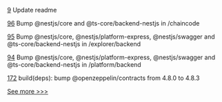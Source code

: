 
[9](https://github.com/hyperledger-labs/documentation-template/pull/9) Update readme

[96](https://github.com/hyperledger-labs/karma-charity-platform/pull/96) Bump @nestjs/core and @ts-core/backend-nestjs in /chaincode

[95](https://github.com/hyperledger-labs/karma-charity-platform/pull/95) Bump @nestjs/core, @nestjs/platform-express, @nestjs/swagger and @ts-core/backend-nestjs in /explorer/backend

[94](https://github.com/hyperledger-labs/karma-charity-platform/pull/94) Bump @nestjs/core, @nestjs/platform-express, @nestjs/swagger and @ts-core/backend-nestjs in /platform/backend

[172](https://github.com/hyperledger-labs/yui-ibc-solidity/pull/172) build(deps): bump @openzeppelin/contracts from 4.8.0 to 4.8.3


[See more >>>](https://start-here.hyperledger.org/pull-requests)
